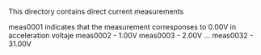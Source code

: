 This directory contains direct current measurements

meas0001 indicates that the measurement corresponses to 0.00V in acceleration voltaje
meas0002 - 1.00V
meas0003 - 2.00V
...
meas0032 - 31.00V
